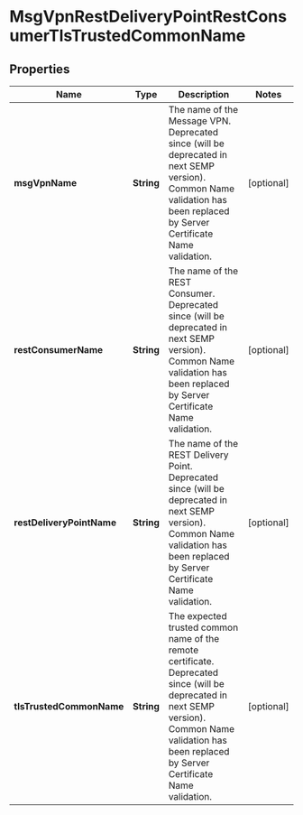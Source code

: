 

# MsgVpnRestDeliveryPointRestConsumerTlsTrustedCommonName


## Properties

| Name | Type | Description | Notes |
|------------ | ------------- | ------------- | -------------|
|**msgVpnName** | **String** | The name of the Message VPN. Deprecated since (will be deprecated in next SEMP version). Common Name validation has been replaced by Server Certificate Name validation. |  [optional] |
|**restConsumerName** | **String** | The name of the REST Consumer. Deprecated since (will be deprecated in next SEMP version). Common Name validation has been replaced by Server Certificate Name validation. |  [optional] |
|**restDeliveryPointName** | **String** | The name of the REST Delivery Point. Deprecated since (will be deprecated in next SEMP version). Common Name validation has been replaced by Server Certificate Name validation. |  [optional] |
|**tlsTrustedCommonName** | **String** | The expected trusted common name of the remote certificate. Deprecated since (will be deprecated in next SEMP version). Common Name validation has been replaced by Server Certificate Name validation. |  [optional] |



